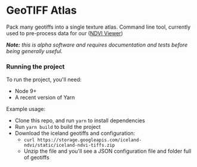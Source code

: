 # GeoTIFF Atlas

Pack many geotiffs into a single texture atlas.
Command line tool, currently used to pre-process data for our ([NDVI Viewer](https://github.com/VisualPerspective/ndvi-viewer))

*__Note:__ this is alpha software and requires documentation and tests before being generally useful.*

### Running the project
To run the project, you'll need:
* Node 9+
* A recent version of Yarn

Example usage:
* Clone this repo, and run `yarn` to install dependencies
* Run `yarn build` to build the project
* Download the iceland geotiffs and configuration:
  * `curl https://storage.googleapis.com/iceland-ndvi/static/iceland-ndvi-tiffs.zip`
  * Unzip the file and you'll see a JSON configuration file and folder full of geotiffs
